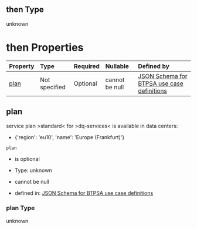 ## then Type

unknown

# then Properties

| Property      | Type          | Required | Nullable       | Defined by                                                                                                                                                                                                                                      |
| :------------ | :------------ | :------- | :------------- | :---------------------------------------------------------------------------------------------------------------------------------------------------------------------------------------------------------------------------------------------- |
| [plan](#plan) | Not specified | Optional | cannot be null | [JSON Schema for BTPSA use case definitions](btpsa-usecase-properties-services-items-allof-1-then-allof-39-then-allof-1-then-properties-plan.md "undefined#/properties/services/items/allOf/1/then/allOf/39/then/allOf/1/then/properties/plan") |

## plan

service plan >standard< for >dq-services< is available in data centers:

*   {'region': 'eu10', 'name': 'Europe (Frankfurt)'}

`plan`

*   is optional

*   Type: unknown

*   cannot be null

*   defined in: [JSON Schema for BTPSA use case definitions](btpsa-usecase-properties-services-items-allof-1-then-allof-39-then-allof-1-then-properties-plan.md "undefined#/properties/services/items/allOf/1/then/allOf/39/then/allOf/1/then/properties/plan")

### plan Type

unknown
